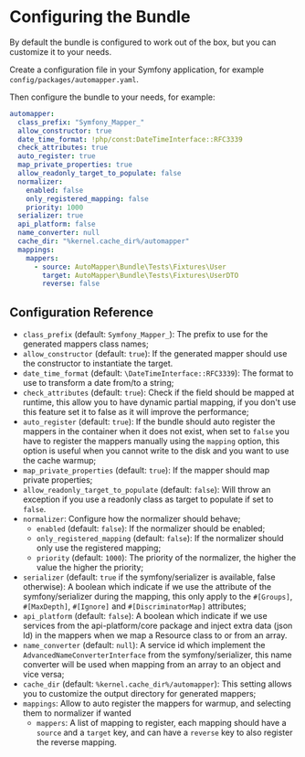 # Configuring the Bundle

By default the bundle is configured to work out of the box, but you can customize it to your needs.

Create a configuration file in your Symfony application, for example `config/packages/automapper.yaml`.

Then configure the bundle to your needs, for example:

```yaml
automapper:
  class_prefix: "Symfony_Mapper_"
  allow_constructor: true
  date_time_format: !php/const:DateTimeInterface::RFC3339
  check_attributes: true
  auto_register: true
  map_private_properties: true
  allow_readonly_target_to_populate: false
  normalizer:
    enabled: false
    only_registered_mapping: false
    priority: 1000
  serializer: true
  api_platform: false
  name_converter: null
  cache_dir: "%kernel.cache_dir%/automapper"
  mappings:
    mappers:
      - source: AutoMapper\Bundle\Tests\Fixtures\User
        target: AutoMapper\Bundle\Tests\Fixtures\UserDTO
        reverse: false
```

## Configuration Reference

* `class_prefix` (default: `Symfony_Mapper_`): The prefix to use for the generated mappers class names;
* `allow_constructor` (default: `true`): If the generated mapper should use the constructor to instantiate the target.
* `date_time_format` (default: `\DateTimeInterface::RFC3339`): The format to use to transform a date from/to a string;
* `check_attributes` (default: `true`): Check if the field should be mapped at runtime, this allow you to have dynamic
  partial mapping, if you don't use this feature set it to false as it will improve the performance;
* `auto_register` (default: `true`): If the bundle should auto register the mappers in the container when it does not
  exist, when set to `false` you have to register the mappers manually using the `mapping` option, this option is useful
  when you cannot write to the disk and you want to use the cache warmup;
* `map_private_properties` (default: `true`): If the mapper should map private properties;
* `allow_readonly_target_to_populate` (default: `false`): Will throw an exception if you use a readonly class as target
  to populate if set to `false`.
* `normalizer`:  Configure how the normalizer should behave;
    * `enabled` (default: `false`): If the normalizer should be enabled;
    * `only_registered_mapping` (default: `false`): If the normalizer should only use the registered mapping;
    * `priority` (default: `1000`): The priority of the normalizer, the higher the value the higher the priority;
* `serializer` (default: `true` if the symfony/serializer is available, false otherwise): A boolean which indicate
  if we use the attribute of the symfony/serializer during the mapping, this only apply to the `#[Groups]`, `#[MaxDepth]`,
  `#[Ignore]` and `#[DiscriminatorMap]` attributes;
* `api_platform` (default: `false`): A boolean which indicate if we use services from the api-platform/core package and
inject extra data (json ld) in the mappers when we map a Resource class to or from an array.
* `name_converter` (default: `null`): A service id which implement the `AdvancedNameConverterInterface` from the symfony/serializer,
  this name converter will be used when mapping from an array to an object and vice versa;
* `cache_dir` (default: `%kernel.cache_dir%/automapper`): This setting allows you to customize the output directory
  for generated mappers;
* `mappings`: Allow to auto register the mappers for warmup, and selecting them to normalizer if wanted
    * `mappers`: A list of mapping to register, each mapping should have a `source` and a `target` key, and can have
      a `reverse` key to also register the reverse mapping. 

